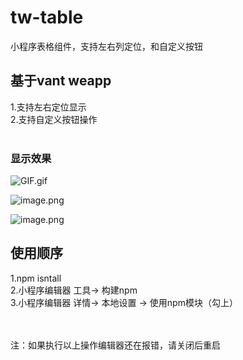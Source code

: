 # tw-table
小程序表格组件，支持左右列定位，和自定义按钮

## 基于vant weapp<br/>
1.支持左右定位显示<br/>
2.支持自定义按钮操作<br/>
<br/>
### 显示效果
![GIF.gif](https://upload-images.jianshu.io/upload_images/5622382-c36bf39bbb14682d.gif?imageMogr2/auto-orient/strip)



![image.png](https://upload-images.jianshu.io/upload_images/5622382-0606b2608ebdccb2.png?imageMogr2/auto-orient/strip%7CimageView2/2/w/1240)


![image.png](https://upload-images.jianshu.io/upload_images/5622382-a062e0c48db94c1d.png?imageMogr2/auto-orient/strip%7CimageView2/2/w/1240)

## 使用顺序<br/>
1.npm isntall<br/>
2.小程序编辑器 工具-> 构建npm<br/>
3.小程序编辑器 详情-> 本地设置 -> 使用npm模块（勾上）<br/><br/><br/>

注：如果执行以上操作编辑器还在报错，请关闭后重启
